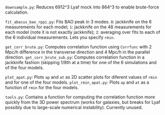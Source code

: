 `downsample.py`: Reduces 6912^3 Lyaf mock into 864^3 to enable brute-force calculation.

`fit_abacus_bao_rppi.py`: Fits BAO peak in 3 modes. `0`: jackknife on the 6 measurements for each model; `1`: jackknife on the 48 measurements for each model (note it is not exactly jackknife); `2`: averaging over fits to each of the 6 individual measurements. Lets you specify `rmin`.

`get_corr_brute.py`: Computes correlation function using `Corrfunc` with 2 Mpc/h difference in the transverse direction and 4 Mpc/h in the parallel direction.
`get_corr_brute_sub.py`: Computes correlation function in a jackknife fashion (skipping 1/8th at a time) for one of the 6 simulations and of the four models.

`plot_apat.py`: Plots `ap` and `at` as 2D scatter plots for diferent values of `rmin` and for one of the four models.
`plot_rmin_apat.py`: Plots `ap` and `at` as a function of `rmin` for the four models.

`tools.py`: Contains a function for computing the correlation function more quickly from the 3D power spectrum (works for galaxies, but breaks for Lyaf possibly due to large-scale numerical instability). Currently unused.
